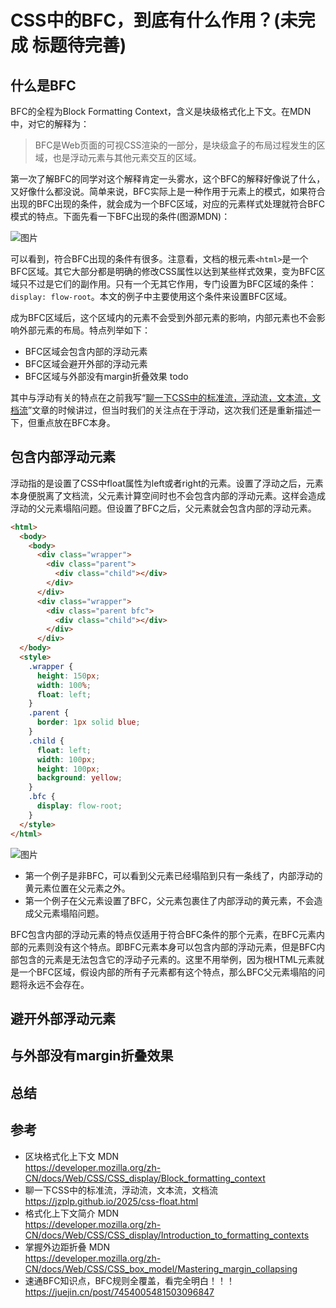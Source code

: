 # CSS中的BFC，到底有什么作用？(未完成 标题待完善)

## 什么是BFC
BFC的全程为Block Formatting Context，含义是块级格式化上下文。在MDN中，对它的解释为：

> BFC是Web页面的可视CSS渲染的一部分，是块级盒子的布局过程发生的区域，也是浮动元素与其他元素交互的区域。

第一次了解BFC的同学对这个解释肯定一头雾水，这个BFC的解释好像说了什么，又好像什么都没说。简单来说，BFC实际上是一种作用于元素上的模式，如果符合出现的BFC出现的条件，就会成为一个BFC区域，对应的元素样式处理就符合BFC模式的特点。下面先看一下BFC出现的条件(图源MDN)：

![图片](/2025/bfc-1.png)

可以看到，符合BFC出现的条件有很多。注意看，文档的根元素`<html>`是一个BFC区域。其它大部分都是明确的修改CSS属性以达到某些样式效果，变为BFC区域只不过是它们的副作用。只有一个无其它作用，专门设置为BFC区域的条件：`display: flow-root`。本文的例子中主要使用这个条件来设置BFC区域。

成为BFC区域后，这个区域内的元素不会受到外部元素的影响，内部元素也不会影响外部元素的布局。特点列举如下：

* BFC区域会包含内部的浮动元素
* BFC区域会避开外部的浮动元素
* BFC区域与外部没有margin折叠效果 todo

其中与浮动有关的特点在之前我写“[聊一下CSS中的标准流，浮动流，文本流，文档流](https://jzplp.github.io/2025/css-float.html)”文章的时候讲过，但当时我们的关注点在于浮动，这次我们还是重新描述一下，但重点放在BFC本身。

## 包含内部浮动元素
浮动指的是设置了CSS中float属性为left或者right的元素。设置了浮动之后，元素本身便脱离了文档流，父元素计算空间时也不会包含内部的浮动元素。这样会造成浮动的父元素塌陷问题。但设置了BFC之后，父元素就会包含内部的浮动元素。

```html
<html>
  <body>
    <body>
      <div class="wrapper">
        <div class="parent">
          <div class="child"></div>
        </div>
      </div>
      <div class="wrapper">
        <div class="parent bfc">
          <div class="child"></div>
        </div>
      </div>
  </body>
  <style>
    .wrapper {
      height: 150px;
      width: 100%;
      float: left;
    }
    .parent {
      border: 1px solid blue;
    }
    .child {
      float: left;
      width: 100px;
      height: 100px;
      background: yellow;
    }
    .bfc {
      display: flow-root;
    }
  </style>
</html>
```

![图片](/2025/bfc-2.png)

* 第一个例子是非BFC，可以看到父元素已经塌陷到只有一条线了，内部浮动的黄元素位置在父元素之外。
* 第一个例子在父元素设置了BFC，父元素包裹住了内部浮动的黄元素，不会造成父元素塌陷问题。

BFC包含内部的浮动元素的特点仅适用于符合BFC条件的那个元素，在BFC元素内部的元素则没有这个特点。即BFC元素本身可以包含内部的浮动元素，但是BFC内部包含的元素是无法包含它的浮动子元素的。这里不用举例，因为根HTML元素就是一个BFC区域，假设内部的所有子元素都有这个特点，那么BFC父元素塌陷的问题将永远不会存在。

## 避开外部浮动元素

## 与外部没有margin折叠效果


## 总结

## 参考
- 区块格式化上下文 MDN\
  https://developer.mozilla.org/zh-CN/docs/Web/CSS/CSS_display/Block_formatting_context
- 聊一下CSS中的标准流，浮动流，文本流，文档流\
  https://jzplp.github.io/2025/css-float.html
- 格式化上下文简介 MDN\
  https://developer.mozilla.org/zh-CN/docs/Web/CSS/CSS_display/Introduction_to_formatting_contexts
- 掌握外边距折叠 MDN\
  https://developer.mozilla.org/zh-CN/docs/Web/CSS/CSS_box_model/Mastering_margin_collapsing
- 速通BFC知识点，BFC规则全覆盖，看完全明白！！！\
  https://juejin.cn/post/7454005481503096847
